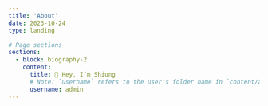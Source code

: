 ```yaml
---
title: 'About'
date: 2023-10-24
type: landing

# Page sections
sections:
  - block: biography-2
    content:
      title: 👋 Hey, I’m Shiung
      # Note: `username` refers to the user's folder name in `content/authors/`
      username: admin
---
```

